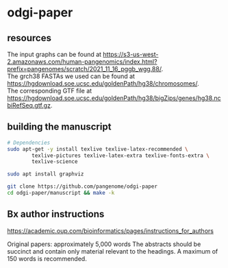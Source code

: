 # odgi-paper

## resources

The input graphs can be found at https://s3-us-west-2.amazonaws.com/human-pangenomics/index.html?prefix=pangenomes/scratch/2021_11_16_pggb_wgg.88/. \
The grch38 FASTAs we used can be found at https://hgdownload.soe.ucsc.edu/goldenPath/hg38/chromosomes/. \
The corresponding GTF file at https://hgdownload.soe.ucsc.edu/goldenPath/hg38/bigZips/genes/hg38.ncbiRefSeq.gtf.gz.

## building the manuscript

```bash
# Dependencies
sudo apt-get -y install texlive texlive-latex-recommended \
        texlive-pictures texlive-latex-extra texlive-fonts-extra \
        texlive-science

sudo apt install graphviz

git clone https://github.com/pangenome/odgi-paper
cd odgi-paper/manuscript && make -k
```

## Bx author instructions
https://academic.oup.com/bioinformatics/pages/instructions_for_authors

Original papers: approximately 5,000 words
The abstracts should be succinct and contain only material relevant to the headings. A maximum of 150 words is recommended.
